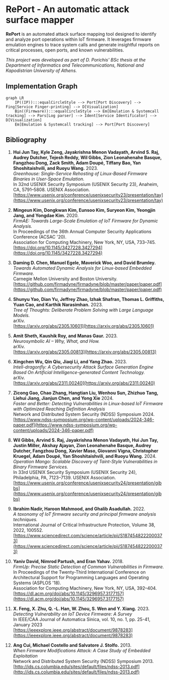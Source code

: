 # RePort - An automatic attack surface mapper
**RePort** is an automated attack surface mapping tool designed to identify and analyze port operations within IoT firmware. It leverages firmware emulation engines to trace system calls and generate insightful reports on critical processes, open ports, and known vulnerabilities.

*This project was developed as part of D. Porichis' BSc thesis at the Department of Informatics and Telecommunications, National and Kapodistrian University of Athens.*

## Implementation Graph
```mermaid
graph LR
    IP((IP)):::equalCircleStyle --> Port[Port Discovery] --> Fing[Service Finger-printing] --> D[Visualization]
    Bin((Firmware)):::equalCircleStyle --> Em[Emulation & Systemcall tracking] --> Pars[Log parser] --> Ident[Service Identificator] --> D[Visualization]
    Em[Emulation & Systemcall tracking] --> Port[Port Discovery]
```

## Bibliography

1. **Hui Jun Tay, Kyle Zeng, Jayakrishna Menon Vadayath, Arvind S. Raj, Audrey Dutcher, Tejesh Reddy, Wil Gibbs, Zion Leonahenahe Basque, Fangzhou Dong, Zack Smith, Adam Doupé, Tiffany Bao, Yan Shoshitaishvili, and Ruoyu Wang.** 2023.  
*Greenhouse: Single-Service Rehosting of Linux-Based Firmware Binaries in User-Space Emulation.*  
In 32nd USENIX Security Symposium (USENIX Security 23), Anaheim, CA, 5791–5808. USENIX Association.  
[https://www.usenix.org/conference/usenixsecurity23/presentation/tay](https://www.usenix.org/conference/usenixsecurity23/presentation/tay)

2. **Mingeun Kim, Dongkwan Kim, Eunsoo Kim, Suryeon Kim, Yeongjin Jang, and Yongdae Kim.** 2020.  
*FirmAE: Towards Large-Scale Emulation of IoT Firmware for Dynamic Analysis.*  
In Proceedings of the 36th Annual Computer Security Applications Conference (ACSAC '20).  
Association for Computing Machinery, New York, NY, USA, 733–745.  
[https://doi.org/10.1145/3427228.3427294](https://doi.org/10.1145/3427228.3427294)

3. **Daming D. Chen, Manuel Egele, Maverick Woo, and David Brumley.**  
*Towards Automated Dynamic Analysis for Linux-based Embedded Firmware.*  
Carnegie Mellon University and Boston University.  
[https://github.com/firmadyne/firmadyne/blob/master/paper/paper.pdf](https://github.com/firmadyne/firmadyne/blob/master/paper/paper.pdf)

4. **Shunyu Yao, Dian Yu, Jeffrey Zhao, Izhak Shafran, Thomas L. Griffiths, Yuan Cao, and Karthik Narasimhan.** 2023.  
*Tree of Thoughts: Deliberate Problem Solving with Large Language Models.*   
arXiv.  
[https://arxiv.org/abs/2305.10601](https://arxiv.org/abs/2305.10601)

5. **Amit Sheth, Kaushik Roy, and Manas Gaur.** 2023.  
*Neurosymbolic AI – Why, What, and How.*  
arXiv.  
[https://arxiv.org/abs/2305.00813](https://arxiv.org/abs/2305.00813)

6. **Xingchen Wu, Qin Qiu, Jiaqi Li, and Yang Zhao.** 2023.  
*Intell-dragonfly: A Cybersecurity Attack Surface Generation Engine Based On Artificial Intelligence-generated Content Technology.*  
arXiv.  
[https://arxiv.org/abs/2311.00240](https://arxiv.org/abs/2311.00240)

7. **Zicong Gao, Chao Zhang, Hangtian Liu, Wenhou Sun, Zhizhuo Tang, Liehui Jiang, Jianjun Chen, and Yong Xie** 2024.  
*Faster and Better: Detecting Vulnerabilities in Linux-based IoT Firmware with Optimized Reaching Definition Analysis*  
Network and Distributed System Security (NDSS) Symposium 2024.  
[https://www.ndss-symposium.org/wp-content/uploads/2024-346-paper.pdf](https://www.ndss-symposium.org/wp-content/uploads/2024-346-paper.pdf)

8. **Wil Gibbs, Arvind S. Raj, Jayakrishna Menon Vadayath, Hui Jun Tay, Justin Miller, Akshay Ajayan, Zion Leonahenahe Basque, Audrey Dutcher, Fangzhou Dong, Xavier Maso, Giovanni Vigna, Christopher Kruegel, Adam Doupé, Yan Shoshitaishvili, and Ruoyu Wang.** 2024.
*Operation Mango: Scalable Discovery of Taint-Style Vulnerabilities in Binary Firmware Services.*  
In 33rd USENIX Security Symposium (USENIX Security 24), Philadelphia, PA, 7123–7139. USENIX Association.  
[https://www.usenix.org/conference/usenixsecurity24/presentation/gibbs](https://www.usenix.org/conference/usenixsecurity24/presentation/gibbs)

10. **Ibrahim Nadir, Haroon Mahmood, and Ghalib Asadullah.** 2022.  
*A taxonomy of IoT firmware security and principal firmware analysis techniques.*  
International Journal of Critical Infrastructure Protection, Volume 38, 2022, 100552.  
[https://www.sciencedirect.com/science/article/pii/S1874548222000373](https://www.sciencedirect.com/science/article/pii/S1874548222000373)
  
11. **Yaniv David, Nimrod Partush, and Eran Yahav.** 2018.  
*FirmUp: Precise Static Detection of Common Vulnerabilities in Firmware.*  
In Proceedings of the Twenty-Third International Conference on Architectural Support for Programming Languages and Operating Systems (ASPLOS '18).  
Association for Computing Machinery, New York, NY, USA, 392–404.  
[https://dl.acm.org/doi/abs/10.1145/3296957.3177157](https://dl.acm.org/doi/abs/10.1145/3296957.3177157)

12. **X. Feng, X. Zhu, Q. -L. Han, W. Zhou, S. Wen and Y. Xiang.** 2023. 
*Detecting Vulnerability on IoT Device Firmware: A Survey*  
In IEEE/CAA Journal of Automatica Sinica, vol. 10, no. 1, pp. 25-41, January 2023  
[https://ieeexplore.ieee.org/abstract/document/9878283](https://ieeexplore.ieee.org/abstract/document/9878283)

13. **Ang Cui, Michael Costello and Salvatore J. Stolfo.** 2013.  
*When Firmware Modifications Attack: A Case Study of Embedded Exploitation*  
Network and Distributed System Security (NDSS) Symposium 2013.  
[http://ids.cs.columbia.edu/sites/default/files/ndss-2013.pdf](http://ids.cs.columbia.edu/sites/default/files/ndss-2013.pdf)
